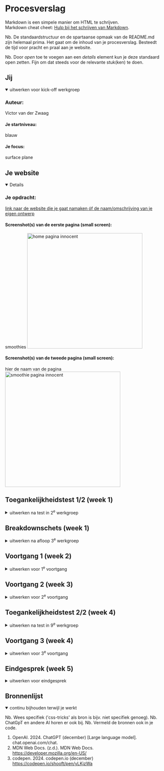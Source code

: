# Procesverslag
Markdown is een simpele manier om HTML te schrijven.  
Markdown cheat cheet: [Hulp bij het schrijven van Markdown](https://github.com/adam-p/markdown-here/wiki/Markdown-Cheatsheet).

Nb. De standaardstructuur en de spartaanse opmaak van de README.md zijn helemaal prima. Het gaat om de inhoud van je procesverslag. Besteedt de tijd voor pracht en praal aan je website.

Nb. Door *open* toe te voegen aan een *details* element kun je deze standaard open zetten. Fijn om dat steeds voor de relevante stuk(ken) te doen.





## Jij

<details open>
  <summary>uitwerken voor kick-off werkgroep</summary>

  ### Auteur:
  Victor van der Zwaag

  #### Je startniveau:
  blauw

  #### Je focus:
  surface plane
 
</details>





## Je website

<details open>

  ### Je opdracht:
  [link naar de website die je gaat namaken óf de naam/omschrijving van je eigen ontwerp](https://www.innocentdrinks.nl/home)

  #### Screenshot(s) van de eerste pagina (small screen): 
  smoothies
  <img src="readme-images/screenshot-home.jpg" width="375px" alt="home pagina innocent">

  #### Screenshot(s) van de tweede pagina (small screen):
  hier de naam van de pagina  
  <img src="readme-images/screenshot-smoothies.jpg" width="375px" alt="smoothie pagina innocent">
 
</details>



## Toegankelijkheidstest 1/2 (week 1)

<details>
  <summary>uitwerken na test in 2<sup>e</sup> werkgroep</summary>

  ### Bevindingen
  Lijst met je bevindingen die in de test naar voren kwamen:

  Content:

  De teksten en de afbeelding op de homepagina van innocent zijn logisch en duidelijk geformuleerd.
  Niet alle links, knoppen en afbeeldinge hebben een logische unieke beschrijving dus dit is niet helemaal toegankelijk.

  Global code:

  Ik heb de HTML door de w3c validater gehaald en deze wordt goedgekeurd.
  Het lang attribute wordt in het html element gebruikt.
  De namen van de verschillende pagina's zijn uniek en verschillen.
  Ook de viewport zoom is ingeschakelt op deze website.

  Keyboard:

  Het is niet altijd duidelijk wel element de tab/ shift + tab key aanduiden maar links onderin het scherm is staat wel elke keer een beschrijving van het element. Daarnaast krijg je bij de meeste elementen een wit met blauw omlijnde cirkel te zien zodat duidelijk is waar het om gaat.
  De focus volgorde komt wel overeen met de visuele layout.

  Mobile and touch:

  De website draait mee zodra ik de telefoon kantel.
  Er is geen sprake van horizontaal scrollen op de innocent home pagina.
  Alle knoppen en link-items op de website kunnen met gemak geactiveerd worden.
  Er zijn niet heel veel interactieve elementen waardoor er genoeg ruimte is om te scrollen.

  Headings:

  Er staat geen h1 op de home pagina verder worden titels wel met een h element aangegeven.
  Op de home pagina wordt geen h1 element gebruikt.
  Er is geen logische h element volgorde.
  Heading levels worden in dit geval dus wel overgeslagen.

  Lists:

  List elementen worden wel op de juiste manier toegepast.

  Images:
  Niet alle afbeeldingen hebben een alt attribute.
  Sommige decoratieve afbeeldingen hebben geen lege alt waarde.
  Er is geen sprake van een complexe afbeelding op deze pagina.
  Dit is ook niet altijd het geval.

  Media (video and audio):

  In dit geval is er geen video of audio content op de website.

  Controls:

  Het a element wordt wel voor alle links gebruikt.
  De links zijn ook herkenbaar als links.
  De controls hebben ook een focus state.
  Het button element wordt ook voor alle buttons gebruikt.
  Er is geen skip link op deze pagina.
  Deze worden niet anders vormgegeven of beschreven.

  Appearance:

  Er is geen darkmode voor deze website.
  Verder heeft de website ook geen high-contrast mode en sommigen delen hebben slecht contrast.
  Dit is niet mogelijk op de website.
  Er is weinig andere opmaak dan kleur op de website.

  Animation:

  De animaties op de website zijn allemaal erg subtiel en hebben geen flash effect.
  Er is geen background video op deze pagina.
  Er veranderd niks als ik de reduced-motion media query inschakel.

  Color contrast:

  Niet al het contrast van tekst is goed zichtbaar voor iedereen.
  Het contrast voor de grote teksten is ook niet altijd even goed.
  De iconen op de website hebben in tegenstelling tot de tekst wel een goed contrast.
  Op 1 geval na zijn deze allemaal goed te lezen.

</details>



## Breakdownschets (week 1)

<details>
  <summary>uitwerken na afloop 3<sup>e</sup> werkgroep</summary>

  ### de hele pagina: 
  <img src="readme-images/breackdownschets.jpg" width="375px" alt="breakdown van de hele pagina">

  ### dynamisch deel (bijv menu): 
  <img src="readme-images/breackdownschets2.jpg" width="375px" alt="breakdown van een dynamisch deel">

  ### wellicht nog een dynamisch deel (bijv filter): 
  <img src="readme-images/breackdownschets3.jpg" width="375px" alt="breakdown van nog een dynamisch deel">

</details>





## Voortgang 1 (week 2)

<details>
  <summary>uitwerken voor 1<sup>e</sup> voortgang</summary>

  ### Stand van zaken
  hier dit ging goed & dit was lastig (neem ook screenshots op van delen van je website en code)


  ### Agenda voor meeting
  samen met je groepje opstellen

  | Victor van der Zwaag
  | ---           
  | Vragen over de section/article/div elementen.
  | Vraag hoe je een screenshot van een volledige pagina kan maken.
  | Vragen over hoe ik het beste verschillende elementen kan aanroepen zonder class te gebruiken.
  | Vragen over hoe ik een font van een andere website in mijn html moet zetten.      


  ### Verslag van meeting
  hier na afloop snel de uitkomsten van de meeting vastleggen

  Ik was bij deze meeting de enigen van mijn groep die was komen opdagen.
  Ik heb uitleg gekregen over alle vragen die hierboven benoemd zijn.
  Ik heb ook een kleine toelichting gekregen over hoe ik elementen kan vinden door de inspector tool te gebruiken.

</details>





## Voortgang 2 (week 3)

<details>
  <summary>uitwerken voor 2<sup>e</sup> voortgang</summary>

  ### Stand van zaken
  hier dit ging goed & dit was lastig (neem ook screenshots op van delen van je website en code)


  ### Agenda voor meeting
  samen met je groepje opstellen

  | Victor van der Zwaag     | Jaydey
  | ---              
  | Vragen of mijn breackdownschets moet kloppen als ik erachter kom dat deze in eerste instantie niet goed was.
  | Vraag waarom mijn site andere kleuren heeft met dezelfde hexcode.
  | Vragen hoe ik mijn html pagina moest ordenen om structuur te krijgen.
  | Vraag hoe ik elementen moet aanroepen op een tweede pagina zonder class te gebruiken.
  | Vraag hoe ik de terug naar boven svg animatie in mijn site moet inplementeren.
  | Vragen over hoe ik een svg element in mijn pagina moest zetten.


  ### Verslag van meeting
  hier na afloop snel de uitkomsten van de meeting vastleggen

  Dit keer was Jaydey er ook bij deze had echter niet echt vragen aangezien ze nog geen css opmaak had gedaan.
  Ik heb uitleg gekregen over alle vragen die hierboven benoemd zijn.

</details>





## Toegankelijkheidstest 2/2 (week 4)

<details>
  <summary>uitwerken na test in 9<sup>e</sup> werkgroep</summary>

  ### Bevindingen
  Lijst met je bevindingen die in de test naar voren kwamen (geef ook aan wat er verbeterd is):

  Content:

  De teksten en de afbeelding op de homepagina van innocent zijn logisch en duidelijk geformuleerd.
  Alle links en knoppen op de home-pagina zijn logisch beschreven maar niet alles op de tweede pagina.

  Global code:

  Ik heb de HTML door de w3c validater gehaald en deze wordt goedgekeurd.
  Het lang attribute wordt in het html element gebruikt.
  De namen van de verschillende pagina's zijn uniek en verschillen.

  Keyboard:

  Bij het gebruik van de tab key slaat deze af en toe elementen over. Het is niet altijd duidelijk wel element de tab/ shift + tab key aanduiden maar links onderin het scherm is staat wel elke keer een beschrijving van het element. Daarnaast krijg je bij de meeste elementen een wit met blauw omlijnde cirkel te zien zodat duidelijk is waar het om gaat.
  De focus volgorde komt wel overeen met de visuele layout.

  Mobile and touch:

  De website draait mee zodra ik de telefoon kantel alleen is de opmaak dan niet altijd mooi vormgegeven.
  Er is geen sprake van horizontaal scrollen op de innocent home pagina.
  Niet alle knoppen op de website kunnen geactiveerd worden maar deze hebben wel een size en positie die toegankelijk zijn.
  Er zijn niet heel veel interactieve elementen waardoor er genoeg ruimte is om te scrollen.

  Headings:

  Er staat wel een h1 op de home pagina.
  h elementen worden goed toegepast.
  Er is wel een logische h element volgorde.
  Heading levels worden niet overgeslagen..

  Lists:

  List elementen worden wel op de juiste manier toegepast.

  Images:
  Niet alle afbeeldingen hebben een alt attribute.
  Sommige decoratieve afbeeldingen hebben geen lege alt waarde.
  Er is geen sprake van een complexe afbeelding op deze pagina.
  Niet alle afbeeldingen met tekst geven tekst aan.

  Media (video and audio):

  In dit geval is er geen video of audio content op de website.

  Controls:

  Het a element wordt wel voor alle links gebruikt.
  De links zijn ook herkenbaar als links.
  De controls hebben helaas niet altijd een focus state.
  Het button element wordt ook voor alle buttons gebruikt.
  Er is geen skip link op deze pagina.
  links die naar een nieuwe tab gaan worden niet anders vormgegeven of beschreven.

  Appearance:

  Er is geen darkmode voor deze website.
  Verder heeft de website ook geen high-contrast mode en sommigen delen hebben slecht contrast.
  Dit is niet mogelijk op de website.
  Er is weinig andere opmaak dan kleur op de website.

  Animation:

  De animaties op de website zijn allemaal erg subtiel en hebben geen flash effect.
  Er is geen background video op deze pagina.
  Er veranderd niks als ik de reduced-motion media query inschakel.

  Color contrast:

  Niet al het contrast van tekst is goed zichtbaar voor iedereen.
  Het contrast voor de grote teksten is ook niet altijd even goed.
  De iconen op de website hebben in tegenstelling tot de tekst wel een goed contrast.
  Op 1 geval na zijn deze allemaal goed te lezen.


</details>





## Voortgang 3 (week 4)

<details>
  <summary>uitwerken voor 3<sup>e</sup> voortgang</summary>

  ### Stand van zaken
  hier dit ging goed & dit was lastig (neem ook screenshots op van delen van je website en code)


  ### Agenda voor meeting
  samen met je groepje opstellen

  | Victor van der Zwaag   | Mees     
  | ---          
  | Vragen over hoe ik de kleuren van een overgenomen svg element moet aanpassen.
  | Vraag waarom mijn hamburger menu niet werkten.
  | Vraag waarom het menu knopje blijft verspringen.
  | Vragen over hoe ik de svg animatie moet maken op mijn site.
  | Vragen hoe mijn readme er uit moest komen te zien.
  | Vragen over de inspector tool      


  ### Verslag van meeting
  hier na afloop snel de uitkomsten van de meeting vastleggen

  Dit keer was Mees erbij maar deze liep erg achter en had geen vragen voorbereid.
  Ik heb uitleg gekregen over alle vragen die hierboven benoemd zijn.
  Het was wel frustrerend om erachter te komen dat mijn hamburger menu niet werkten omdat het js.script element op de verkeerde plek stond.

</details>





## Eindgesprek (week 5)

<details>
  <summary>uitwerken voor eindgesprek</summary>

  ### Je uitkomst - karakteristiek screenshots:
  <img src="readme-images/dummy-plaatje.jpg" width="375px" alt="uitomst opdracht 1">


  ### Dit ging goed/Heb ik geleerd: 
  Korte omschrijving met plaatjes

  <img src="readme-images/dummy-plaatje.jpg" width="375px" alt="top">


  ### Dit was lastig/Is niet gelukt:
  Korte omschrijving met plaatjes

  <img src="readme-images/dummy-plaatje.jpg" width="375px" alt="bummer">
</details>





## Bronnenlijst

<details open>
  <summary>continu bijhouden terwijl je werkt</summary>

  Nb. Wees specifiek ('css-tricks' als bron is bijv. niet specifiek genoeg). 
  Nb. ChatGpT en andere AI horen er ook bij.
  Nb. Vermeld de bronnen ook in je code.

  1. OpenAI. 2024. ChatGPT (december) [Large language model]. chat.openai.com/chat.
  2. MDN Web Docs. (z.d.). MDN Web Docs. https://developer.mozilla.org/en-US/
  3. codepen. 2024. codepen.io (december) https://codepen.io/shooft/pen/yLKjzWa

</details>